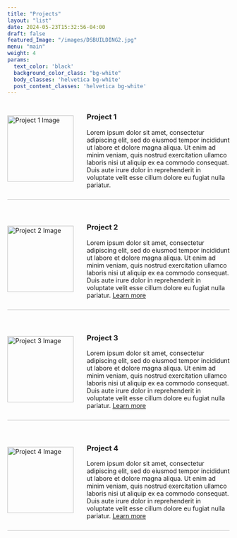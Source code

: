 ```yaml
---
title: "Projects"
layout: "list"
date: 2024-05-23T15:32:56-04:00
draft: false
featured_Image: "/images/DSBUILDING2.jpg"
menu: "main"
weight: 4
params:
  text_color: 'black'
  background_color_class: "bg-white"
  body_classes: 'helvetica bg-white'
  post_content_classes: 'helvetica bg-white'
---
```


<style>
  .projects-container {
    display: flex;
    flex-direction: column;
    gap: 20px; /* Adjust the space between projects as needed */
  }

  .project {
    display: flex;
    align-items: center;
    border-bottom: 1px solid #ccc; /* Add border line between projects */
    padding-bottom: 10px;
    margin-bottom: 10px;
  }

  .project img {
    width: 150px; /* Adjust image size as needed */
    height: auto;
    margin-right: 20px; /* Space between image and text */
  }

  .project-description {
    flex: 1; /* Make description take remaining space */
    text-align: left;
    padding-left: 10px;
  }
</style>

<div class="projects-container">
  <div class="project">
    <img src="/images/beyonce_picture.png" alt="Project 1 Image">
    <div class="project-description">
      <h3>Project 1</h3>
      <p>Lorem ipsum dolor sit amet, consectetur adipiscing elit, sed do eiusmod tempor incididunt ut labore et dolore magna aliqua. Ut enim ad minim veniam, quis nostrud exercitation ullamco laboris nisi ut aliquip ex ea commodo consequat. Duis aute irure dolor in reprehenderit in voluptate velit esse cillum dolore eu fugiat nulla pariatur.</p>
    </div>
  </div>
  <div class="project">
    <img src="/images/DSBUILDING2.jpg" alt="Project 2 Image">
    <div class="project-description">
      <h3>Project 2</h3>
      <p>Lorem ipsum dolor sit amet, consectetur adipiscing elit, sed do eiusmod tempor incididunt ut labore et dolore magna aliqua. Ut enim ad minim veniam, quis nostrud exercitation ullamco laboris nisi ut aliquip ex ea commodo consequat. Duis aute irure dolor in reprehenderit in voluptate velit esse cillum dolore eu fugiat nulla pariatur. <a href="https://example.com/project1" target="_blank">Learn more</a></p>
    </div>
  </div>
  <div class="project">
    <img src="/images/beyonce_picture.png" alt="Project 3 Image">
    <div class="project-description">
      <h3>Project 3</h3>
      <p>Lorem ipsum dolor sit amet, consectetur adipiscing elit, sed do eiusmod tempor incididunt ut labore et dolore magna aliqua. Ut enim ad minim veniam, quis nostrud exercitation ullamco laboris nisi ut aliquip ex ea commodo consequat. Duis aute irure dolor in reprehenderit in voluptate velit esse cillum dolore eu fugiat nulla pariatur. <a href="https://example.com/project1" target="_blank">Learn more</a></p>
    </div>
  </div>
  <div class="project">
    <img src="/images/project4.jpg" alt="Project 4 Image">
    <div class="project-description">
      <h3>Project 4</h3>
      <p>Lorem ipsum dolor sit amet, consectetur adipiscing elit, sed do eiusmod tempor incididunt ut labore et dolore magna aliqua. Ut enim ad minim veniam, quis nostrud exercitation ullamco laboris nisi ut aliquip ex ea commodo consequat. Duis aute irure dolor in reprehenderit in voluptate velit esse cillum dolore eu fugiat nulla pariatur. <a href="https://example.com/project1" target="_blank">Learn more</a></p>
    </div>
  </div>
</div>
